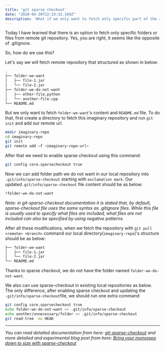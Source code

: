 ```yaml
---
title: 'git sparse checkout'
date: "2020-04-20T22:19:32.169Z"
description: 'What if we only want to fetch only specific part of the remote git repository?'
---
```


Today I have learned that there is an option to fetch only specific folders or files from remote git repository. Yes, you are right, it seems like the opposite of .gitignore.

So, how do we use this?

Let's say we will fetch remote repository that structured as shown in below:

```sh
.
├── folder-we-want
│   ├── file-1.jar
│   └── file-2.jar
├── folder-we-do-not-want
│   ├── other-file.python
│   └── another-file.cpp
└── README.md
```

But we only want to fetch `folder-we-want`'s content and `README.md` file. To do that, first create a directory to fetch this imaginary repository and run `git init` and add our remote url.

```sh
mkdir imaginary-repo
cd imaginary-repo
git init
git remote add –f <imaginary-repo-url>
```

After that we need to enable sparse checkout using this command:

```sh
git config core.sparsecheckout true
```

Now we can add folder path we do not want in our local repository into `.git/info/sparse-checkout` starting with `exclamation mark`. Our updated`.git/info/sparse-checkout` file content should be as below:

```sh
!folder-we-do-not-want
```

<i>Note: in git-sparse-checkout documentation it is stated that, by default, sparse-checkout file uses the same syntax as .gitignore files. While this file is usually used to specify what files are included, what files are not included can also be specified by using negative patterns. </i>

After all these modifications, when we fetch the repository with `git pull <remote> <branch>` command our local directory(`imaginary-repo`)'s structure should be as below:

```sh
├── folder-we-want
│   ├── file-1.jar
│   └── file-2.jar
└── README.md
```

Thanks to sparse checkout, we do not have the folder named `folder-we-do-not-want`.

We also can use sparse-checkout in existing local repositories as below. The only difference, after enabling sparse checkout and updating the `.git/info/sparse-checkout`file, we should run one extra command: 

```sh
git config core.sparsecheckout true
echo folder-we-do-not-want >> .git/info/sparse-checkout
echo another/unnecessary/folder >> .git/info/sparse-checkout
git read-tree -mu HEAD
```

---

<i>You can read detailed documentation from here: 
<a href="https://git-scm.com/docs/git-sparse-checkout" target="_blank">git-sparse-checkout</a>
and more detailed and experimental blog post from here: <a href="https://github.blog/2020-01-17-bring-your-monorepo-down-to-size-with-sparse-checkout/" target="_blank">Bring your monorepo down to size with sparse-checkout</a></i>

